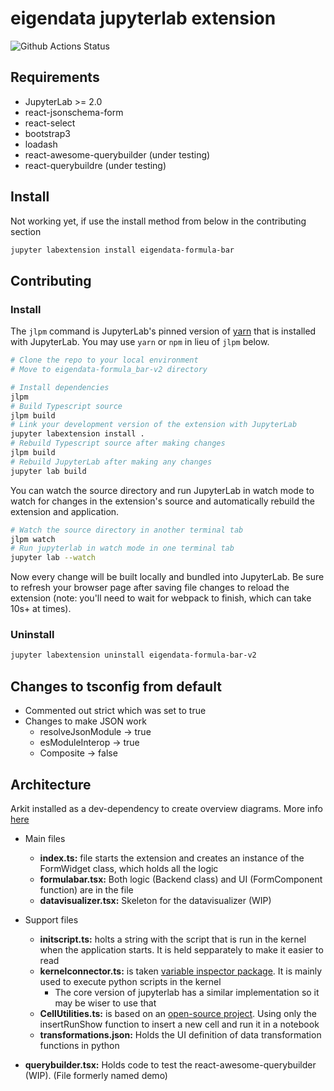 # eigendata jupyterlab extension

![Github Actions Status](https://github.com/my_name/myextension/workflows/Build/badge.svg)

## Requirements

* JupyterLab >= 2.0
* react-jsonschema-form
* react-select
* bootstrap3
* loadash
* react-awesome-querybuilder (under testing)
* react-querybuildre (under testing)

## Install

Not working yet, if use the install method from below in the contributing section

```bash
jupyter labextension install eigendata-formula-bar
```

## Contributing

### Install

The `jlpm` command is JupyterLab's pinned version of
[yarn](https://yarnpkg.com/) that is installed with JupyterLab. You may use
`yarn` or `npm` in lieu of `jlpm` below.

```bash
# Clone the repo to your local environment
# Move to eigendata-formula_bar-v2 directory

# Install dependencies
jlpm
# Build Typescript source
jlpm build
# Link your development version of the extension with JupyterLab
jupyter labextension install .
# Rebuild Typescript source after making changes
jlpm build
# Rebuild JupyterLab after making any changes
jupyter lab build
```

You can watch the source directory and run JupyterLab in watch mode to watch for changes in the extension's source and automatically rebuild the extension and application.

```bash
# Watch the source directory in another terminal tab
jlpm watch
# Run jupyterlab in watch mode in one terminal tab
jupyter lab --watch
```

Now every change will be built locally and bundled into JupyterLab. Be sure to refresh your browser page after saving file changes to reload the extension (note: you'll need to wait for webpack to finish, which can take 10s+ at times).

### Uninstall

```bash
jupyter labextension uninstall eigendata-formula-bar-v2
```

## Changes to tsconfig from default

* Commented out strict which was set to true
* Changes to make JSON work
  * resolveJsonModule -> true
  * esModuleInterop -> true
  * Composite -> false

## Architecture

Arkit installed as a dev-dependency to create overview diagrams. More info [here](https://github.com/dyatko/arkit)

- Main files

  - **index.ts:** file starts the extension and creates an instance of the FormWidget class, which holds all the logic
  - **formulabar.tsx:** Both logic (Backend class) and UI (FormComponent function) are in the file
  - **datavisualizer.tsx:** Skeleton for the datavisualizer (WIP)

- Support files

  - **initscript.ts:** holts a string with the script that is run in the kernel when the application starts. It is held sepparately to make it easier to read
  - **kernelconnector.ts:** is taken [variable inspector package](https://github.com/lckr/jupyterlab-variableInspector). It is mainly used to execute python scripts in the kernel
    - The core version of jupyterlab has a similar implementation so it may be wiser to use that 
  - **CellUtilities.ts:** is based on an [open-source project](https://github.com/CDAT/jupyter-vcdat/blob/master/src/CellUtilities.ts). Using only the insertRunShow function to insert a new cell and run it in a notebook
  - **transformations.json:** Holds the UI definition of data transformation functions in python
- **querybuilder.tsx:** Holds code to test the react-awesome-querybuilder (WIP). (File formerly named demo)
  
  